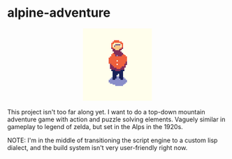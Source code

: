 # alpine-adventure

<p align="center">
  <img src="character.png"/>
</p>

This project isn't too far along yet. I want to do a top-down mountain adventure game with action and puzzle solving elements. Vaguely similar in gameplay to legend of zelda, but set in the Alps in the 1920s.


NOTE: I'm in the middle of transitioning the script engine to a custom lisp dialect, and the build system isn't very user-friendly right now.

